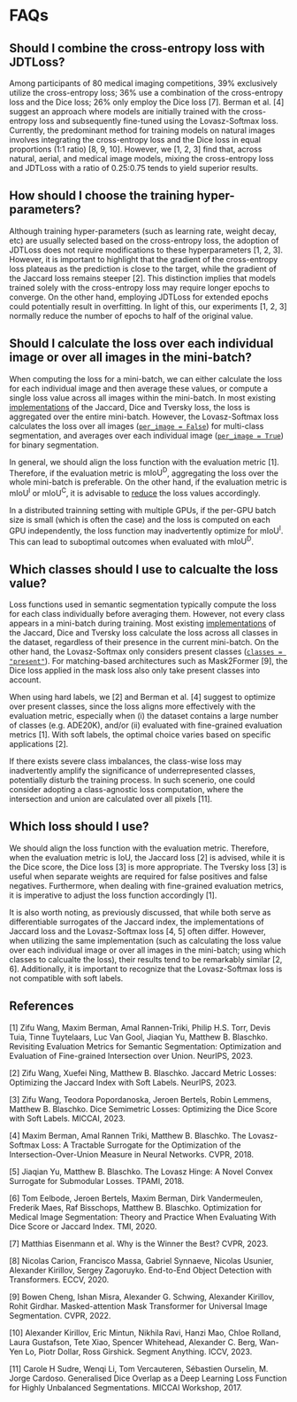 # FAQs

## Should I combine the cross-entropy loss with JDTLoss?
Among participants of 80 medical imaging competitions, 39% exclusively utilize the cross-entropy loss; 36% use a combination of the cross-entropy loss and the Dice loss; 26% only employ the Dice loss [7]. Berman et al. [4] suggest an approach where models are initially trained with the cross-entropy loss and subsequently fine-tuned using the Lovasz-Softmax loss. Currently, the predominant method for training models on natural images involves integrating the cross-entropy loss and the Dice loss in equal proportions (1:1 ratio) [8, 9, 10]. However, we [1, 2, 3] find that, across natural, aerial, and medical image models, mixing the cross-entropy loss and JDTLoss with a ratio of 0.25:0.75 tends to yield superior results.

## How should I choose the training hyper-parameters?
Although training hyper-parameters (such as learning rate, weight decay, etc) are usually selected based on the cross-entropy loss, the adoption of JDTLoss does not require modifications to these hyperparameters [1, 2, 3]. However, it is important to highlight that the gradient of the cross-entropy loss plateaus as the prediction is close to the target, while the gradient of the Jaccard loss remains steeper [2]. This distinction implies that models trained solely with the cross-entropy loss may require longer epochs to converge. On the other hand, employing JDTLoss for extended epochs could potentially result in overfitting. In light of this, our experiments [1, 2, 3] normally reduce the number of epochs to half of the original value.

## Should I calculate the loss over each individual image or over all images in the mini-batch?
When computing the loss for a mini-batch, we can either calculate the loss for each individual image and then average these values, or compute a single loss value across all images within the mini-batch. In most existing [implementations](https://github.com/open-mmlab/mmsegmentation/blob/main/mmseg/models/losses/dice_loss.py) of the Jaccard, Dice and Tversky loss, the loss is aggregated over the entire mini-batch. However, the Lovasz-Softmax loss calculates the loss over all images ([`per_image = False`](https://github.com/bermanmaxim/LovaszSoftmax/blob/7d48792d35a04d3167de488dd00daabbccd8334b/pytorch/lovasz_losses.py#L53)) for multi-class segmentation, and averages over each individual image ([`per_image = True`](https://github.com/bermanmaxim/LovaszSoftmax/blob/7d48792d35a04d3167de488dd00daabbccd8334b/pytorch/lovasz_losses.py#L33)) for binary segmentation.

In general, we should align the loss function with the evaluation metric [1]. Therefore, if the evaluation metric is $\text{mIoU}^\text{D}$, aggregating the loss over the whole mini-batch is preferable. On the other hand, if the evaluation metric is $\text{mIoU}^\text{I}$ or $\text{mIoU}^\text{C}$, it is advisable to [reduce](https://github.com/zifuwanggg/JDTLosses/blob/e584fd80d9b4f7c672368517b2141cad02e8b8df/losses/jdt_loss.py#L209) the loss values accordingly.

In a distributed trainning setting with multiple GPUs, if the per-GPU batch size is small (which is often the case) and the loss is computed on each GPU independently, the loss function may inadvertently optimize for $\text{mIoU}^\text{I}$. This can lead to suboptimal outcomes when evaluated with $\text{mIoU}^\text{D}$.

## Which classes should I use to calcualte the loss value?
Loss functions used in semantic segmentation typically compute the loss for each class individually before averaging them. However, not every class appears in a mini-batch during training. Most existing [implementations](https://github.com/open-mmlab/mmsegmentation/blob/main/mmseg/models/losses/dice_loss.py) of the Jaccard, Dice and Tversky loss calculate the loss across all classes in the dataset, regardless of their presence in the current mini-batch. On the other hand, the Lovasz-Softmax only considers present classes ([`classes = "present"`](https://github.com/bermanmaxim/LovaszSoftmax/blob/7d48792d35a04d3167de488dd00daabbccd8334b/pytorch/lovasz_losses.py#L153)). For matching-based architectures such as Mask2Former [9], the Dice loss applied in the mask loss also only take present classes into account.

When using hard labels, we [2] and Berman et al. [4] suggest to optimize over present classes, since the loss aligns more effectively with the evaluation metric, especially when (i) the dataset contains a large number of classes (e.g. ADE20K), and/or (ii) evaluated with fine-grained evaluation metrics [1]. With soft labels, the optimal choice varies based on specific applications [2].

If there exists severe class imbalances, the class-wise loss may inadvertently amplify the significance of underrepresented classes, potentially disturb the training process. In such scenerio, one could consider adopting a class-agnostic loss computation, where the intersection and union are calculated over all pixels [11].

## Which loss should I use?
We should align the loss function with the evaluation metric. Therefore, when the evaluation metric is IoU, the Jaccard loss [2] is advised, while it is the Dice score, the Dice loss [3] is more appropriate. The Tversky loss [3] is useful when separate weights are required for false positives and false negatives. Furthermore, when dealing with fine-grained evaluation metrics, it is imperative to adjust the loss function accordingly [1].

It is also worth noting, as previously discussed, that while both serve as differentiable surrogates of the Jaccard index, the implementations of Jaccard loss and the Lovasz-Softmax loss [4, 5] often differ. However, when utilizing the same implementation (such as calculating the loss value over each individual image or over all images in the mini-batch; using which classes to calcualte the loss), their results tend to be remarkably similar [2, 6]. Additionally, it is important to recognize that the Lovasz-Softmax loss is not compatible with soft labels.

## References
[1] Zifu Wang, Maxim Berman, Amal Rannen-Triki, Philip H.S. Torr, Devis Tuia, Tinne Tuytelaars, Luc Van Gool, Jiaqian Yu, Matthew B. Blaschko. Revisiting Evaluation Metrics for Semantic Segmentation: Optimization and Evaluation of Fine-grained Intersection over Union. NeurIPS, 2023.

[2] Zifu Wang, Xuefei Ning, Matthew B. Blaschko. Jaccard Metric Losses: Optimizing the Jaccard Index with Soft Labels. NeurIPS, 2023.

[3] Zifu Wang, Teodora Popordanoska, Jeroen Bertels, Robin Lemmens, Matthew B. Blaschko. Dice Semimetric Losses: Optimizing the Dice Score with Soft Labels. MICCAI, 2023.

[4] Maxim Berman, Amal Rannen Triki, Matthew B. Blaschko. The Lovasz-Softmax Loss: A Tractable Surrogate for the Optimization of the Intersection-Over-Union Measure in Neural Networks. CVPR, 2018.

[5] Jiaqian Yu, Matthew B. Blaschko. The Lovasz Hinge: A Novel Convex Surrogate for Submodular Losses. TPAMI, 2018.

[6] Tom Eelbode, Jeroen Bertels, Maxim Berman, Dirk Vandermeulen, Frederik Maes, Raf Bisschops, Matthew B. Blaschko. Optimization for Medical Image Segmentation: Theory and Practice When Evaluating With Dice Score or Jaccard Index. TMI, 2020.

[7] Matthias Eisenmann et al. Why is the Winner the Best? CVPR, 2023.

[8] Nicolas Carion, Francisco Massa, Gabriel Synnaeve, Nicolas Usunier, Alexander Kirillov, Sergey Zagoruyko. End-to-End Object Detection with Transformers. ECCV, 2020.

[9] Bowen Cheng, Ishan Misra, Alexander G. Schwing, Alexander Kirillov, Rohit Girdhar. Masked-attention Mask Transformer for Universal Image Segmentation. CVPR, 2022.

[10] Alexander Kirillov, Eric Mintun, Nikhila Ravi, Hanzi Mao, Chloe Rolland, Laura Gustafson, Tete Xiao, Spencer Whitehead, Alexander C. Berg, Wan-Yen Lo, Piotr Dollar, Ross Girshick. Segment Anything. ICCV, 2023.

[11] Carole H Sudre, Wenqi Li, Tom Vercauteren, Sébastien Ourselin, M. Jorge Cardoso. Generalised Dice Overlap as a Deep Learning Loss Function for Highly Unbalanced Segmentations. MICCAI Workshop, 2017.